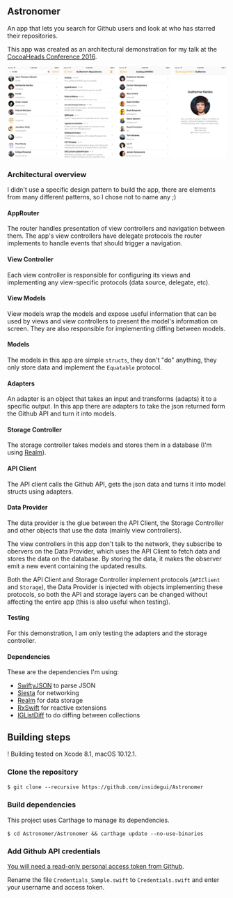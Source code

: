 ## Astronomer

An app that lets you search for Github users and look at who has starred their repositories.

This app was created as an architectural demonstration for my talk at the [CocoaHeads Conference 2016](http://cocoaheadsconference.com.br).

![overview](./Design/astronomer-overview.png)

### Architectural overview

I didn't use a specific design pattern to build the app, there are elements from many different patterns, so I chose not to name any ;)

#### AppRouter

The router handles presentation of view controllers and navigation between them. The app's view controllers have delegate protocols the router implements to handle events that should trigger a navigation.

#### View Controller

Each view controller is responsible for configuring its views and implementing any view-specific protocols (data source, delegate, etc).

#### View Models

View models wrap the models and expose useful information that can be used by views and view controllers to present the model's information on screen. They are also responsible for implementing diffing between models.

#### Models

The models in this app are simple `structs`, they don't  "do" anything, they only store data and implement the `Equatable` protocol.

#### Adapters

An adapter is an object that takes an input and transforms (adapts) it to a specific output. In this app there are adapters to take the json returned form the Github API and turn it into models.

#### Storage Controller

The storage controller takes models and stores them in a database (I'm using [Realm](https://realm.io)).

#### API Client

The API client calls the Github API, gets the json data and turns it into model structs using adapters.

#### Data Provider

The data provider is the glue between the API Client, the Storage Controller and other objects that use the data (mainly view controllers). 

The view controllers in this app don't talk to the network, they subscribe to obervers on the Data Provider, which uses the API Client to fetch data and stores the data on the database. By storing the data, it makes the observer emit a new event containing the updated results.

Both the API Client and Storage Controller implement protocols (`APIClient` and `Storage`), the Data Provider is injected with objects implementing these protocols, so both the API and storage layers can be changed without affecting the entire app (this is also useful when testing).

#### Testing

For this demonstration, I am only testing the adapters and the storage controller.

#### Dependencies

These are the dependencies I'm using:

- [SwiftyJSON](https://github.com/SwiftyJSON/SwiftyJSON) to parse JSON
- [Siesta](http://siestaframework.com) for networking
- [Realm](http://realm.io) for data storage
- [RxSwift](https://github.com/ReactiveX/RxSwift/) for reactive extensions
- [IGListDiff](https://github.com/insidegui/IGListDiff) to do diffing between collections

## Building steps

! Building tested on Xcode 8.1, macOS 10.12.1.

### Clone the repository

```
$ git clone --recursive https://github.com/insidegui/Astronomer
```

### Build dependencies

This project uses Carthage to manage its dependencies.

```
$ cd Astronomer/Astronomer && carthage update --no-use-binaries
```

### Add Github API credentials

[You will need a read-only personal access token from Github](https://github.com/settings/tokens).

Rename the file `Credentials_Sample.swift` to `Credentials.swift` and enter your username and access token.
